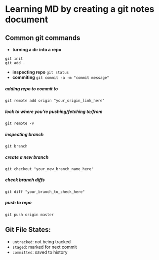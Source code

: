 # Learning MD by creating a git notes document
## Common git commands
- **turning a dir into a repo**
```
git init
git add .
```
- **inspecting repo** `git status`
- **commiting** `git commit -a -m "commit message"`
##### adding repo to commit to
`git remote add origin "your_origin_link_here"`
##### look to where you're pushing/fetching to/from
`git remote -v`
##### inspecting branch
`git branch`
##### create a new branch
`git checkout "your_new_branch_name_here"`
##### check branch diffs
`git diff "your_branch_to_check_here"`
##### push to repo
`git push origin master`

## Git File States:
- `untracked`: not being tracked
- `staged`: marked for next commit
- `committed`: saved to history
